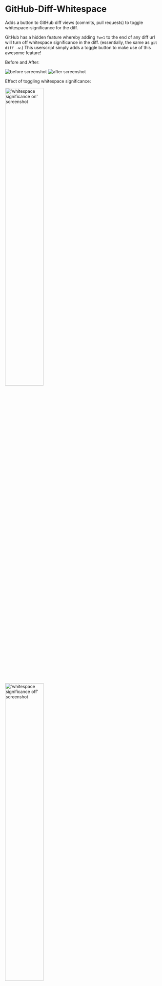 GitHub-Diff-Whitespace
===========
Adds a button to GitHub diff views (commits, pull requests) to toggle whitespace-significance for the diff.

GitHub has a hidden feature whereby adding `?w=1` to the end of any diff url will turn off whitespace significance in the diff. (essentially, the same as `git diff -w`.) This userscript simply adds a toggle button to make use of this awesome feature!

Before and After:

![before screenshot](before-header.png)
![after screenshot](after-header.png)

Effect of toggling whitespace significance:

<img src="whitespace-significant.png" alt="'whitespace significance on' screenshot" width="50%" />
<img src="whitespace-insignificant.png" alt="'whitespace significance off' screenshot" width="50%" />


Installation
------------
Chrome:
 - install from [Chrome Web Store](https://chrome.google.com/webstore/detail/github-diff-whitespace/lhbcdehjihmbiafeodkfnbndleijnnhp)

Chrome (manual):

* go to `chrome://chrome/extensions/`
* toggle `Developer mode`
* click `Load unpacked extension`


Firefox with Greasemonkey:
 - install from [userscripts.org](http://userscripts.org/scripts/show/137968)

Browsers
------------
Tested in Firefox (with Greasemonkey) and Google Chrome

